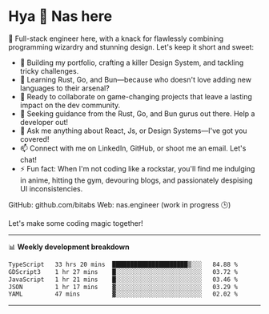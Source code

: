 # Hya 👋 Nas here

👋 Full-stack engineer here, with a knack for flawlessly combining programming wizardry and stunning design. Let's keep it short and sweet:

- 🔭 Building my portfolio, crafting a killer Design System, and tackling tricky challenges.
- 🌱 Learning Rust, Go, and Bun—because who doesn't love adding new languages to their arsenal?
- 👯 Ready to collaborate on game-changing projects that leave a lasting impact on the dev community.
- 🤔 Seeking guidance from the Rust, Go, and Bun gurus out there. Help a developer out!
- 💬 Ask me anything about React, Js, or Design Systems—I've got you covered!
- 📫 Connect with me on LinkedIn, GitHub, or shoot me an email. Let's chat!
- ⚡ Fun fact: When I'm not coding like a rockstar, you'll find me indulging in anime, hitting the gym, devouring blogs, and passionately despising UI inconsistencies.

GitHub: github.com/bitabs
Web: nas.engineer (work in progress 🕒)

Let's make some coding magic together!

-------
📊 **Weekly development breakdown**
<!--START_SECTION:waka-->

```txt
TypeScript   33 hrs 20 mins  █████████████████████▒░░░   84.88 %
GDScript3    1 hr 27 mins    █░░░░░░░░░░░░░░░░░░░░░░░░   03.72 %
JavaScript   1 hr 21 mins    █░░░░░░░░░░░░░░░░░░░░░░░░   03.46 %
JSON         1 hr 17 mins    ▓░░░░░░░░░░░░░░░░░░░░░░░░   03.29 %
YAML         47 mins         ▓░░░░░░░░░░░░░░░░░░░░░░░░   02.02 %
```

<!--END_SECTION:waka-->
-------
